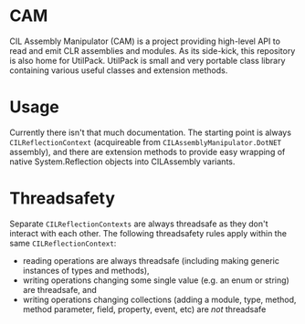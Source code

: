 CAM
===

CIL Assembly Manipulator (CAM) is a project providing high-level API to read and emit CLR assemblies and modules. As its side-kick, this repository is also home for UtilPack. UtilPack is small and very portable class library containing various useful classes and extension methods.

Usage
=====

Currently there isn't that much documentation.
The starting point is always `CILReflectionContext` (acquireable from `CILAssemblyManipulator.DotNET` assembly), and there are extension methods to provide easy wrapping of native System.Reflection objects into CILAssembly variants.

Threadsafety
============
Separate `CILReflectionContexts` are always threadsafe as they don't interact with each other.
The following threadsafety rules apply within the same `CILReflectionContext`:
* reading operations are always threadsafe (including making generic instances of types and methods),
* writing operations changing some single value (e.g. an enum or string) are threadsafe, and
* writing operations changing collections (adding a module, type, method, method parameter, field, property, event, etc) are _not_ threadsafe
